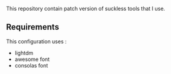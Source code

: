 This repository contain patch version of suckless tools that I use.

## Requirements

This configuration uses :  
- lightdm
- awesome font 
- consolas font

